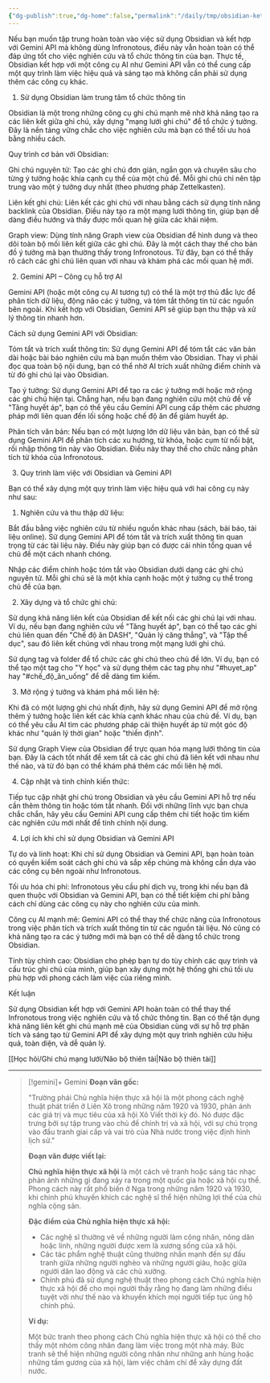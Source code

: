 ```yaml
---
{"dg-publish":true,"dg-home":false,"permalink":"/daily/tmp/obsidian-ket-hop-gemini/","dgPassFrontmatter":true,"noteIcon":"","updated":"2025-01-13T23:10:58.084+07:00"}
---
```



Nếu bạn muốn tập trung hoàn toàn vào việc sử dụng Obsidian và kết hợp với Gemini API mà không dùng Infronotous, điều này vẫn hoàn toàn có thể đáp ứng tốt cho việc nghiên cứu và tổ chức thông tin của bạn. Thực tế, Obsidian kết hợp với một công cụ AI như Gemini API vẫn có thể cung cấp một quy trình làm việc hiệu quả và sáng tạo mà không cần phải sử dụng thêm các công cụ khác.

1. Sử dụng Obsidian làm trung tâm tổ chức thông tin

Obsidian là một trong những công cụ ghi chú mạnh mẽ nhờ khả năng tạo ra các liên kết giữa ghi chú, xây dựng "mạng lưới ghi chú" để tổ chức ý tưởng. Đây là nền tảng vững chắc cho việc nghiên cứu mà bạn có thể tối ưu hoá bằng nhiều cách.

Quy trình cơ bản với Obsidian:

Ghi chú nguyên tử: Tạo các ghi chú đơn giản, ngắn gọn và chuyên sâu cho từng ý tưởng hoặc khía cạnh cụ thể của một chủ đề. Mỗi ghi chú chỉ nên tập trung vào một ý tưởng duy nhất (theo phương pháp Zettelkasten).

Liên kết ghi chú: Liên kết các ghi chú với nhau bằng cách sử dụng tính năng backlink của Obsidian. Điều này tạo ra một mạng lưới thông tin, giúp bạn dễ dàng điều hướng và thấy được mối quan hệ giữa các khái niệm.

Graph view: Dùng tính năng Graph view của Obsidian để hình dung và theo dõi toàn bộ mối liên kết giữa các ghi chú. Đây là một cách thay thế cho bản đồ ý tưởng mà bạn thường thấy trong Infronotous. Từ đây, bạn có thể thấy rõ cách các ghi chú liên quan với nhau và khám phá các mối quan hệ mới.


2. Gemini API – Công cụ hỗ trợ AI

Gemini API (hoặc một công cụ AI tương tự) có thể là một trợ thủ đắc lực để phân tích dữ liệu, động não các ý tưởng, và tóm tắt thông tin từ các nguồn bên ngoài. Khi kết hợp với Obsidian, Gemini API sẽ giúp bạn thu thập và xử lý thông tin nhanh hơn.

Cách sử dụng Gemini API với Obsidian:

Tóm tắt và trích xuất thông tin: Sử dụng Gemini API để tóm tắt các văn bản dài hoặc bài báo nghiên cứu mà bạn muốn thêm vào Obsidian. Thay vì phải đọc qua toàn bộ nội dung, bạn có thể nhờ AI trích xuất những điểm chính và từ đó ghi chú lại vào Obsidian.

Tạo ý tưởng: Sử dụng Gemini API để tạo ra các ý tưởng mới hoặc mở rộng các ghi chú hiện tại. Chẳng hạn, nếu bạn đang nghiên cứu một chủ đề về "Tăng huyết áp", bạn có thể yêu cầu Gemini API cung cấp thêm các phương pháp mới liên quan đến lối sống hoặc chế độ ăn để giảm huyết áp.

Phân tích văn bản: Nếu bạn có một lượng lớn dữ liệu văn bản, bạn có thể sử dụng Gemini API để phân tích các xu hướng, từ khóa, hoặc cụm từ nổi bật, rồi nhập thông tin này vào Obsidian. Điều này thay thế cho chức năng phân tích từ khóa của Infronotous.


3. Quy trình làm việc với Obsidian và Gemini API

Bạn có thể xây dựng một quy trình làm việc hiệu quả với hai công cụ này như sau:

1. Nghiên cứu và thu thập dữ liệu:

Bắt đầu bằng việc nghiên cứu từ nhiều nguồn khác nhau (sách, bài báo, tài liệu online). Sử dụng Gemini API để tóm tắt và trích xuất thông tin quan trọng từ các tài liệu này. Điều này giúp bạn có được cái nhìn tổng quan về chủ đề một cách nhanh chóng.

Nhập các điểm chính hoặc tóm tắt vào Obsidian dưới dạng các ghi chú nguyên tử. Mỗi ghi chú sẽ là một khía cạnh hoặc một ý tưởng cụ thể trong chủ đề của bạn.



2. Xây dựng và tổ chức ghi chú:

Sử dụng khả năng liên kết của Obsidian để kết nối các ghi chú lại với nhau. Ví dụ, nếu bạn đang nghiên cứu về "Tăng huyết áp", bạn có thể tạo các ghi chú liên quan đến "Chế độ ăn DASH", "Quản lý căng thẳng", và "Tập thể dục", sau đó liên kết chúng với nhau trong một mạng lưới ghi chú.

Sử dụng tag và folder để tổ chức các ghi chú theo chủ đề lớn. Ví dụ, bạn có thể tạo một tag cho "Y học" và sử dụng thêm các tag phụ như "#huyet_ap" hay "#chế_độ_ăn_uống" để dễ dàng tìm kiếm.



3. Mở rộng ý tưởng và khám phá mối liên hệ:

Khi đã có một lượng ghi chú nhất định, hãy sử dụng Gemini API để mở rộng thêm ý tưởng hoặc liên kết các khía cạnh khác nhau của chủ đề. Ví dụ, bạn có thể yêu cầu AI tìm các phương pháp cải thiện huyết áp từ một góc độ khác như "quản lý thời gian" hoặc "thiền định".

Sử dụng Graph View của Obsidian để trực quan hóa mạng lưới thông tin của bạn. Đây là cách tốt nhất để xem tất cả các ghi chú đã liên kết với nhau như thế nào, và từ đó bạn có thể khám phá thêm các mối liên hệ mới.



4. Cập nhật và tinh chỉnh kiến thức:

Tiếp tục cập nhật ghi chú trong Obsidian và yêu cầu Gemini API hỗ trợ nếu cần thêm thông tin hoặc tóm tắt nhanh. Đối với những lĩnh vực bạn chưa chắc chắn, hãy yêu cầu Gemini API cung cấp thêm chi tiết hoặc tìm kiếm các nghiên cứu mới nhất để tinh chỉnh nội dung.




4. Lợi ích khi chỉ sử dụng Obsidian và Gemini API

Tự do và linh hoạt: Khi chỉ sử dụng Obsidian và Gemini API, bạn hoàn toàn có quyền kiểm soát cách ghi chú và sắp xếp chúng mà không cần dựa vào các công cụ bên ngoài như Infronotous.

Tối ưu hóa chi phí: Infronotous yêu cầu phí dịch vụ, trong khi nếu bạn đã quen thuộc với Obsidian và Gemini API, bạn có thể tiết kiệm chi phí bằng cách chỉ dùng các công cụ này cho nghiên cứu của mình.

Công cụ AI mạnh mẽ: Gemini API có thể thay thế chức năng của Infronotous trong việc phân tích và trích xuất thông tin từ các nguồn tài liệu. Nó cũng có khả năng tạo ra các ý tưởng mới mà bạn có thể dễ dàng tổ chức trong Obsidian.

Tính tùy chỉnh cao: Obsidian cho phép bạn tự do tùy chỉnh các quy trình và cấu trúc ghi chú của mình, giúp bạn xây dựng một hệ thống ghi chú tối ưu phù hợp với phong cách làm việc của riêng mình.


Kết luận

Sử dụng Obsidian kết hợp với Gemini API hoàn toàn có thể thay thế Infronotous trong việc nghiên cứu và tổ chức thông tin. Bạn có thể tận dụng khả năng liên kết ghi chú mạnh mẽ của Obsidian cùng với sự hỗ trợ phân tích và sáng tạo từ Gemini API để xây dựng một quy trình nghiên cứu hiệu quả, toàn diện, và dễ quản lý.



[[Học hỏi/Ghi chú mạng lưới/Não bộ thiên tài\|Não bộ thiên tài]]


---

>[!gemini]+ Gemini
>**Đoạn văn gốc:**
> 
> "Trường phái Chủ nghĩa hiện thực xã hội là một phong cách nghệ thuật phát triển ở Liên Xô trong những năm 1920 và 1930, phản ánh các giá trị và mục tiêu của xã hội Xô Viết thời kỳ đó. Nó được đặc trưng bởi sự tập trung vào chủ đề chính trị và xã hội, với sự chú trọng vào đấu tranh giai cấp và vai trò của Nhà nước trong việc định hình lịch sử."
> 
> **Đoạn văn được viết lại:**
> 
> **Chủ nghĩa hiện thực xã hội** là một cách vẽ tranh hoặc sáng tác nhạc phản ánh những gì đang xảy ra trong một quốc gia hoặc xã hội cụ thể. Phong cách này rất phổ biến ở Nga trong những năm 1920 và 1930, khi chính phủ khuyến khích các nghệ sĩ thể hiện những lợi thế của chủ nghĩa cộng sản.
> 
> **Đặc điểm của Chủ nghĩa hiện thực xã hội:**
> 
> * Các nghệ sĩ thường vẽ về những người làm công nhân, nông dân hoặc lính, những người được xem là xương sống của xã hội.
> * Các tác phẩm nghệ thuật cũng thường nhấn mạnh đến sự đấu tranh giữa những người nghèo và những người giàu, hoặc giữa người dân lao động và các chủ xưởng.
> * Chính phủ đã sử dụng nghệ thuật theo phong cách Chủ nghĩa hiện thực xã hội để cho mọi người thấy rằng họ đang làm những điều tuyệt vời như thế nào và khuyến khích mọi người tiếp tục ủng hộ chính phủ.
> 
> **Ví dụ:**
> 
> Một bức tranh theo phong cách Chủ nghĩa hiện thực xã hội có thể cho thấy một nhóm công nhân đang làm việc trong một nhà máy. Bức tranh sẽ thể hiện những người công nhân như những anh hùng hoặc những tấm gương của xã hội, làm việc chăm chỉ để xây dựng đất nước.
 
